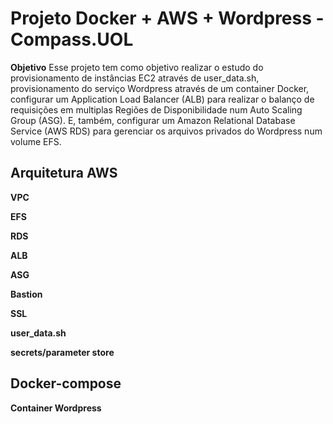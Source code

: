 # Projeto Docker + AWS + Wordpress - Compass.UOL
**Objetivo**
Esse projeto tem como objetivo realizar o estudo do provisionamento de instâncias EC2 através de user_data.sh, provisionamento do serviço Wordpress através de um container Docker, configurar um Application Load Balancer (ALB) para realizar o balanço de requisições em multiplas Regiões de Disponibilidade num Auto Scaling Group (ASG). E, também, configurar um Amazon Relational Database Service (AWS RDS) para gerenciar  os arquivos privados do Wordpress num volume EFS.


## Arquitetura AWS

**VPC**

**EFS**

**RDS**

**ALB**

**ASG**

**Bastion**

**SSL**

**user_data.sh**

**secrets/parameter store**

## Docker-compose

**Container Wordpress**
